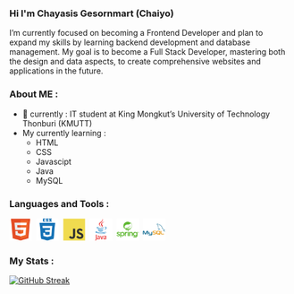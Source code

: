 ### Hi I'm Chayasis Gesornmart (Chaiyo)
I’m currently focused on becoming a Frontend Developer and plan to expand my skills by learning backend development and database management. My goal is to become a Full Stack Developer, mastering both the design and data aspects, to create comprehensive websites and applications in the future.

### About ME :
  - 🌱 currently : IT student at King Mongkut’s University of Technology Thonburi (KMUTT)
  - My currently learning :
    - HTML
    - CSS
    - Javascipt
    - Java
    - MySQL
### Languages and Tools :
<div>
  <img src="https://github.com/devicons/devicon/blob/master/icons/html5/html5-original.svg" title="HTML5" alt="HTML" width="40" height="40"/>&nbsp;
  <img src="https://github.com/devicons/devicon/blob/master/icons/css3/css3-plain-wordmark.svg"  title="CSS3" alt="CSS" width="40" height="40"/>&nbsp;
  <img src="https://github.com/devicons/devicon/blob/master/icons/javascript/javascript-original.svg" title="JavaScript" alt="JavaScript" width="40" height="40"/>&nbsp;
  <img src="https://github.com/devicons/devicon/blob/master/icons/java/java-original-wordmark.svg" title="Java" alt="Java" width="40" height="40"/>&nbsp;
  <img src="https://github.com/devicons/devicon/blob/master/icons/spring/spring-original-wordmark.svg" title="Spring" alt="Spring" width="40" height="40"/>&nbsp;
  <img src="https://github.com/devicons/devicon/blob/master/icons/mysql/mysql-original-wordmark.svg" title="MySQL"  alt="MySQL" width="40" height="40"/>&nbsp;
</div>

### My Stats :
[![GitHub Streak](http://github-readme-streak-stats.herokuapp.com?user=MheeKhawDum&theme=dark&background=000000)](https://git.io/streak-stats)
